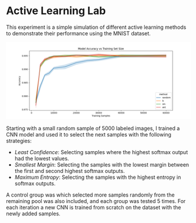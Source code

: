 # Active Learning Lab

This experiment is a simple simulation of different active learning methods to demonstrate their performance using the MNIST dataset.

![results plot](plot.png)

Starting with a small random sample of 5000 labeled images, I trained a CNN model and used it to select the next samples with the following strategies:

- *Least Confidence*: Selecting samples where the highest softmax output had the lowest values.
- *Smallest Margin*: Selecting the samples with the lowest margin between the first and second highest softmax outputs.
- *Maximum Entropy*: Selecting the samples with the highest entropy in softmax outputs.

A control group was which selected more samples randomly from the remaining pool was also included, and each group was tested 5 times.
For each iteration a new CNN is trained from scratch on the dataset with the newly added samples.

